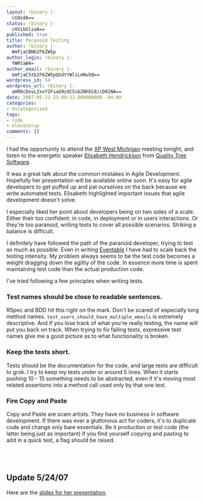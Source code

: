 ```yaml
---
layout: !binary |-
  cG9zdA==
status: !binary |-
  cHVibGlzaA==
published: true
title: Paranoid Testing
author: !binary |-
  WmFjaCBNb2F6ZW5p
author_login: !binary |-
  YWRtaW4=
author_email: !binary |-
  emFjaC5tb2F6ZW5pQGdtYWlsLmNvbQ==
wordpress_id: 54
wordpress_url: !binary |-
  aHR0cDovL2xvY2FsaG9zdC5sb2NhbC8/cD01NA==
date: 2007-05-22 23:09:12.000000000 -04:00
categories:
- Uncategorized
tags:
- code
- elevatorup
comments: []
---
```

I had the opportunity to attend the [XP West Michigan](http://xpwestmichigan.org/) meeting tonight, and listen to the energetic speaker [Elisabeth Hendrickson](http://www.testobsessed.com/category/rumination/) from [Quality Tree Software](http://www.qualitytree.com/).

It was a great talk about the common mistakes in Agile Development. Hopefully her presentation will be available online soon. It's easy for agile developers to get puffed up and pat ourselves on the back because we write automated tests. Elisabeth highlighted important issues that agile development doesn't solve.

I especially liked her point about developers being on two sides of a scale. Either their too confident: in code, in deployment or in users interactions. Or they're too paranoid, writing tests to cover all possible scenarios. Striking a balance is difficult. 

I definitely have followed the path of the paranoid developer, trying to test as much as possible. Even in writing [Eventable](http://www.eventable.com) I have had to scale back the testing intensity. My problem always seems to be the test code becomes a weight dragging down the agility of the code. In essence more time is spent maintaining test code than the actual production code. 

I've tried following a few principles when writing tests.

### Test names should be close to readable sentences.

RSpec and BDD hit this right on the mark. Don't be scared of especially long method names. `test_users_should_have_multiple_emails` is extremely descriptive. And if you lose track of what you're really testing, the name will put you back on track. When trying to fix failing tests, expressive test names give me a good picture as to what functionality is broken.

### Keep the tests short. 

Tests should be the documentation for the code, and large tests are difficult to grok. I try to keep my tests under or around 5 lines. When it starts pushing 10 - 15 something needs to be abstracted, even if it's moving most related assertions into a method call used only by that one test. 

### Fire Copy and Paste

Copy and Paste are scam artists. They have no business in software development. If there was ever a gluttonous act for coders, it's to duplicate code and change only bare essentials. Be it production or test code (the latter being just as important) if you find yourself copying and pasting to add in a quick test, a flag should be raised.

<br />
<br />

## Update 5/24/07

Here are the [slides for her presentation](http://xpwestmichigan.org/files/Hendrickson_Bugs_We_Miss_v3.pdf).
